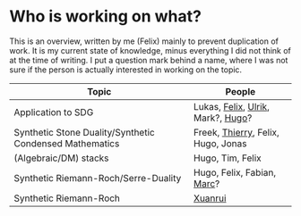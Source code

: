 # Who is working on what?

This is an overview, written by me (Felix) mainly to prevent duplication of work.
It is my current state of knowledge, minus everything I did not think of at the time of writing.
I put a question mark behind a name, where I was not sure if the person is actually interested in working on the topic.

| Topic                                                   | People                             |
|---------------------------------------------------------|------------------------------------|
| Application to SDG                                      | Lukas, [Felix](https://felix-cherubini.de), [Ulrik](https://ulrikbuchholtz.dk/), Mark?, [Hugo](https://www.hugomoeneclaey.com/)?  |
| Synthetic Stone Duality/Synthetic Condensed Mathematics | Freek, [Thierry](https://www.cse.chalmers.se/~coquand/), Felix, Hugo, Jonas |
| (Algebraic/DM) stacks                                   | Hugo, Tim, Felix                   |
| Synthetic Riemann-Roch/Serre-Duality                    | Hugo, Felix, Fabian, [Marc](https://www.uni-augsburg.de/de/fakultaet/mntf/math/prof/alg/arbeitsgruppe/nieper-wisskirchen/)? |
| Synthetic Riemann-Roch                                  | [Xuanrui](https://www.xuanruiqi.com/)    |
